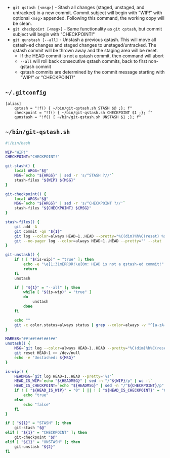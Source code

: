 <!-- ### Page Linked from setup-git-aliases.md ### -->
* `git qstash [<msg>]` - Stash all changes (staged, unstaged, and untracked) in a new commit.  Commit subject will begin with "WIP!" with optional `<msg>` appended.  Following this command, the working copy will be clean.
* `git checkpoint [<msg>]` - Same functionality as `git qstash`, but commit subject will begin with "CHECKPOINT!"
* `git qunstash [--all]` - Unstash a previous qstash.  This will move all qstash-ed changes and staged changes to unstaged/untracked.  The qstash commit will be thrown away and the staging area will be reset.
    * If the HEAD commit is not a qstash commit, then command will abort
    * `--all` will roll back consecutive qstash commits, back to first non-qstash commit
    * qstash commits are determined by the commit message starting with "WIP!" or "CHECKPOINT!"

## `~/.gitconfig`
```
[alias]
    qstash = "!f() { ~/bin/git-qstash.sh STASH $@ ;}; f"
    checkpoint = "!f() { ~/bin/git-qstash.sh CHECKPOINT $1 ;}; f"
    qunstash = "!f() { ~/bin/git-qstash.sh UNSTASH $1 ;}; f"
```

## `~/bin/git-qstash.sh`
```bash
#!/bin/bash

WIP="WIP!"
CHECKPOINT="CHECKPOINT!"

git-stash() {
    local ARGS="$@"
    MSG=`echo "${ARGS}" | sed -r 's/^STASH ?//'`
    stash-files "${WIP} ${MSG}"
}

git-checkpoint() {
    local ARGS="$@"
    MSG=`echo "${ARGS}" | sed -r 's/^CHECKPOINT ?//'`
    stash-files "${CHECKPOINT} ${MSG}"
}

stash-files() {
    git add -A
    git commit -qm "${1}"
    git log --color=always HEAD~1..HEAD --pretty="%C(dim)%h%C(reset) %s%n%nFiles stashed:"
    git --no-pager log --color=always HEAD~1..HEAD --pretty="" --stat
}

git-unstash() {
    if ! [ "$(is-wip)" = "true" ]; then
        echo -e "\e[1;31mERROR!\e[0m: HEAD is not a qstash-ed commit!"
        return
    fi
    unstash

    if [ "${1}" = "--all" ]; then
        while [ "$(is-wip)" = "true" ]
        do
            unstash
        done
    fi

    echo ""
    git -c color.status=always status | grep --color=always -v "^[a-zA-Z].*[^:]$" | sed -r '/\(use "git (pull|add|checkout)/d' | sed 's/ for commit:$/:/' | sed '/^\s*$/d'
}

MARKER="##!##!##!##!##"
unstash() {
    MSG=`git log --color=always HEAD~1..HEAD --pretty="%C(dim)%h%C(reset) %C(bold green)${MARKER}%ad${MARKER}%C(reset) %s" | sed -r "s/${MARKER}(.{16}).*${MARKER}/\1/"`
    git reset HEAD~1 >> /dev/null
    echo -e "Unstashed: ${MSG}"
}

is-wip() {
    HEADMSG=`git log HEAD~1..HEAD --pretty='%s'`
    HEAD_IS_WIP=`echo "${HEADMSG}" | sed -n "/^${WIP}/p" | wc -l`
    HEAD_IS_CHECKPOINT=`echo "${HEADMSG}" | sed -n "/^${CHECKPOINT}/p" | wc -l`
    if ! [ "${HEAD_IS_WIP}" = "0" ] || ! [ "${HEAD_IS_CHECKPOINT}" = "0" ]; then
        echo "true"
    else
        echo "false"
    fi
}

if [ "${1}" = "STASH" ]; then
    git-stash "$@"
elif [ "${1}" = "CHECKPOINT" ]; then
    git-checkpoint "$@"
elif [ "${1}" = "UNSTASH" ]; then
    git-unstash "${2}"
fi
```
